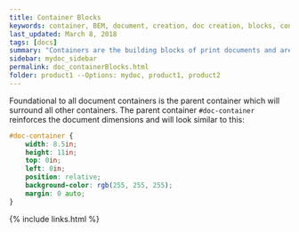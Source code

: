 ```yaml
---
title: Container Blocks
keywords: container, BEM, document, creation, doc creation, blocks, container block
last_updated: March 8, 2018
tags: [docs]
summary: "Containers are the building blocks of print documents and are necessary for the proper viewing and publishing of library pieces. Created properly, containers will ensure the correct placement of objects on the page and will protect objects from malformed content in other containers. "
sidebar: mydoc_sidebar
permalink: doc_containerBlocks.html
folder: product1 --Options: mydoc, product1, product2
---
```


Foundational to all document containers is the parent container which will surround all other containers. The parent container ```#doc-container``` reinforces the document dimensions and will look similar to this:

```css
#doc-container {
    width: 8.5in;
    height: 11in;
    top: 0in;
    left: 0in;  
    position: relative;
    background-color: rgb(255, 255, 255);
    margin: 0 auto;
}
```

{% include links.html %}
